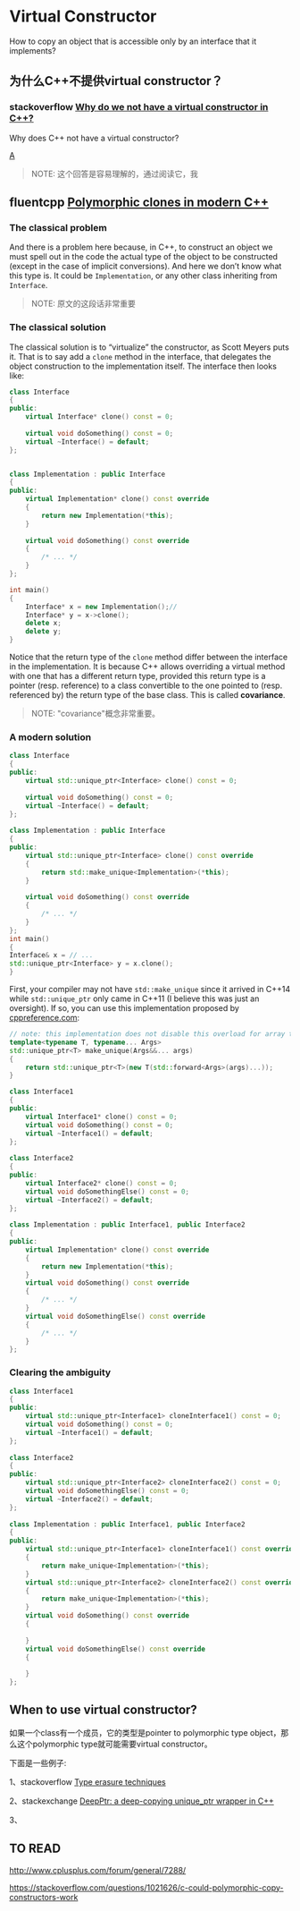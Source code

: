 # Virtual Constructor

How to copy an object that is accessible only by an interface that it implements?

## 为什么C++不提供virtual constructor？

### stackoverflow [Why do we not have a virtual constructor in C++?](https://stackoverflow.com/questions/733360/why-do-we-not-have-a-virtual-constructor-in-c)

Why does C++ not have a virtual constructor?

[A](https://stackoverflow.com/a/733382)

> NOTE: 这个回答是容易理解的，通过阅读它，我





## fluentcpp [Polymorphic clones in modern C++](https://www.fluentcpp.com/2017/09/08/make-polymorphic-copy-modern-cpp/)

### The classical problem

And there is a problem here because,  in C++, to construct an object we must spell out in the code the actual type of the object to be constructed (except in the case of implicit conversions). And here we don’t know what this type is. It could be `Implementation`, or any other class inheriting from `Interface`.

> NOTE: 原文的这段话非常重要



### The classical solution

The classical solution is to “virtualize” the constructor, as Scott Meyers puts it. That is to say add a `clone` method in the interface, that delegates the object construction to the implementation itself. The interface then looks like:

```c++
class Interface
{
public:
    virtual Interface* clone() const = 0;
 
    virtual void doSomething() const = 0;
    virtual ~Interface() = default;
};


class Implementation : public Interface
{
public:
    virtual Implementation* clone() const override
    {
        return new Implementation(*this);
    }
 
    virtual void doSomething() const override
    {
        /* ... */
    }
};

int main()
{
	Interface* x = new Implementation();// 
	Interface* y = x->clone();
    delete x;
    delete y;
}
```



Notice that the return type of the `clone` method differ between the interface in the implementation. It is because C++ allows overriding a virtual method with one that has a different return type, provided this return type is a pointer (resp. reference) to a class convertible to the one pointed to (resp. referenced by) the return type of the base class. This is called **covariance**.

> NOTE: "covariance"概念非常重要。

### A modern solution

```c++
class Interface
{
public:
    virtual std::unique_ptr<Interface> clone() const = 0;
 
    virtual void doSomething() const = 0;
    virtual ~Interface() = default;
};
 
class Implementation : public Interface
{
public:
    virtual std::unique_ptr<Interface> clone() const override
    {
        return std::make_unique<Implementation>(*this);
    }
 
    virtual void doSomething() const override
    {
        /* ... */
    }
};
int main()
{
Interface& x = // ...
std::unique_ptr<Interface> y = x.clone();
}
```



First, your compiler may not have `std::make_unique` since it arrived in C++14 while `std::unique_ptr` only came in C++11 (I believe this was just an oversight). If so, you can use this implementation proposed by [cppreference.com](http://en.cppreference.com/w/cpp/memory/unique_ptr/make_unique):

```c++
// note: this implementation does not disable this overload for array types
template<typename T, typename... Args>
std::unique_ptr<T> make_unique(Args&&... args)
{
    return std::unique_ptr<T>(new T(std::forward<Args>(args)...));
}
```



```c++
class Interface1
{
public:
    virtual Interface1* clone() const = 0;
    virtual void doSomething() const = 0;
    virtual ~Interface1() = default;
};
 
class Interface2
{
public:
    virtual Interface2* clone() const = 0;
    virtual void doSomethingElse() const = 0;
    virtual ~Interface2() = default;
};
 
class Implementation : public Interface1, public Interface2
{
public:
    virtual Implementation* clone() const override
    {
        return new Implementation(*this);
    }
    virtual void doSomething() const override
    {
        /* ... */
    }
    virtual void doSomethingElse() const override
    {
        /* ... */
    }
};
```

### Clearing the ambiguity

```c++
class Interface1
{
public:
    virtual std::unique_ptr<Interface1> cloneInterface1() const = 0;
    virtual void doSomething() const = 0;
    virtual ~Interface1() = default;
};
 
class Interface2
{
public:
    virtual std::unique_ptr<Interface2> cloneInterface2() const = 0;
    virtual void doSomethingElse() const = 0;
    virtual ~Interface2() = default;
};
 
class Implementation : public Interface1, public Interface2
{
public:
    virtual std::unique_ptr<Interface1> cloneInterface1() const override
    {
        return make_unique<Implementation>(*this);
    }
    virtual std::unique_ptr<Interface2> cloneInterface2() const override
    {
        return make_unique<Implementation>(*this);
    }
    virtual void doSomething() const override
    {
        
    }
    virtual void doSomethingElse() const override
    {
        
    }
};
```



## When to use virtual constructor?

如果一个class有一个成员，它的类型是pointer to polymorphic type object，那么这个polymorphic type就可能需要virtual constructor。

下面是一些例子:

1、stackoverflow [Type erasure techniques](https://stackoverflow.com/questions/5450159/type-erasure-techniques)

2、stackexchange [DeepPtr: a deep-copying unique_ptr wrapper in C++](https://codereview.stackexchange.com/questions/103744/deepptr-a-deep-copying-unique-ptr-wrapper-in-c)

3、

## TO READ

http://www.cplusplus.com/forum/general/7288/

https://stackoverflow.com/questions/1021626/c-could-polymorphic-copy-constructors-work